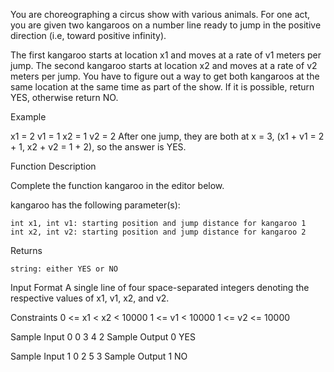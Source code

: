 You are choreographing a circus show with various animals. For one act, you are given two kangaroos on a number line ready to jump in the positive direction (i.e, toward positive infinity).

The first kangaroo starts at location x1 and moves at a rate of v1 meters per jump.
The second kangaroo starts at location x2 and moves at a rate of v2 meters per jump.
You have to figure out a way to get both kangaroos at the same location at the same time as part of the show. If it is possible, return YES, otherwise return NO.

Example

x1 = 2
v1 = 1
x2 = 1
v2 = 2
After one jump, they are both at x = 3, (x1 + v1 = 2 + 1, x2 + v2 = 1 + 2), so the answer is YES.

Function Description

Complete the function kangaroo in the editor below.

kangaroo has the following parameter(s):

    int x1, int v1: starting position and jump distance for kangaroo 1
    int x2, int v2: starting position and jump distance for kangaroo 2

Returns

    string: either YES or NO

Input Format
A single line of four space-separated integers denoting the respective values of x1, v1, x2, and v2.

Constraints
0 <= x1 < x2 < 10000
1 <= v1 < 10000
1 <= v2 <= 10000

Sample Input 0
0 3 4 2
Sample Output 0
YES

Sample Input 1
0 2 5 3
Sample Output 1
NO
